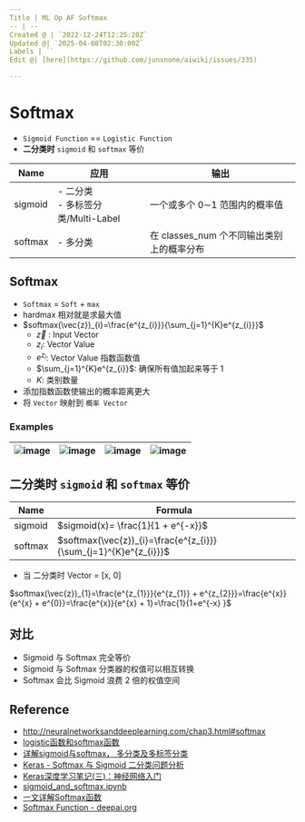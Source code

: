 ```yaml
---
Title | ML Op AF Softmax
-- | --
Created @ | `2022-12-24T12:25:20Z`
Updated @| `2025-04-08T02:30:00Z`
Labels | ``
Edit @| [here](https://github.com/junxnone/aiwiki/issues/335)

---
```


# Softmax
- `Sigmoid Function` == `Logistic Function`
- **二分类时** `sigmoid` 和 `softmax` 等价


Name | 应用 | 输出
-- | -- | --
sigmoid | - 二分类<br>- 多标签分类/Multi-Label | 一个或多个 0∼1 范围内的概率值
softmax | - 多分类 | 在 classes_num 个不同输出类别上的概率分布


## Softmax
- `Softmax` = `Soft` + `max`
 - hardmax  相对就是求最大值
- $softmax(\vec{z})_{i}=\frac{e^{z_{i}}}{\sum_{j=1}^{K}e^{z_{i}}}$
  - $\vec{z}$ : Input Vector
  - $z_{i}$: Vector Value
  - $e^{z_{i}}$: Vector Value 指数函数值
  - $\sum_{j=1}^{K}e^{z_{i}}$: 确保所有值加起来等于 1
  - $K$: 类别数量
- 添加指数函数使输出的概率距离更大
- 将 `Vector` 映射到 `概率 Vector`

### Examples

![image](https://user-images.githubusercontent.com/2216970/150642984-52b92b2e-aab0-437f-847f-40d3192e7dfe.png) | ![image](https://user-images.githubusercontent.com/2216970/150642988-c506db62-2f63-41cf-8de8-9be3ec281d34.png) | ![image](https://user-images.githubusercontent.com/2216970/150642992-c312daa2-87ac-4580-a386-258d484839ed.png) | ![image](https://user-images.githubusercontent.com/2216970/150642996-cc86ea00-2083-4493-a49e-50996bfea93b.png)
-- | -- | -- | --




##  二分类时 `sigmoid` 和 `softmax` 等价

Name | Formula
-- | --
sigmoid | $sigmoid(x)= \frac{1}{1 + e^{-x}}$
softmax | $softmax(\vec{z})_{i}=\frac{e^{z_{i}}}{\sum_{j=1}^{K}e^{z_{i}}}$

- 当 二分类时 Vector = [x, 0]

$softmax(\vec{z})_{1}=\frac{e^{z_{1}}}{e^{z_{1}} + e^{z_{2}}}=\frac{e^{x}}{e^{x} + e^{0}}=\frac{e^{x}}{e^{x} + 1}=\frac{1}{1+e^{-x} }$

## 对比
- Sigmoid 与 Softmax 完全等价
- Sigmoid 与 Softmax 分类器的权值可以相互转换
- Softmax 会比 Sigmoid 浪费 2 倍的权值空间


## Reference
- http://neuralnetworksanddeeplearning.com/chap3.html#softmax 
- [logistic函数和softmax函数](http://www.cnblogs.com/maybe2030/p/5678387.html)
- [详解sigmoid与softmax， 多分类及多标签分类](https://blog.csdn.net/uncle_ll/article/details/82778750)
- [Keras - Softmax 与 Sigmoid 二分类问题分析](https://www.aiuai.cn/aifarm679.html)
- [Keras深度学习笔记(三)：神经网络入门](https://xiaosheng.me/2018/11/24/article154/)
- [sigmoid_and_softmax.ipynb](https://gist.github.com/ypwhs/6905ebbda99d04621f9fc00417657ae2)
- [一文详解Softmax函数](https://zhuanlan.zhihu.com/p/105722023)
- [Softmax Function - deepai.org](https://deepai.org/machine-learning-glossary-and-terms/softmax-layer)



